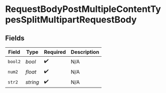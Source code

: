 # RequestBodyPostMultipleContentTypesSplitMultipartRequestBody


## Fields

| Field              | Type               | Required           | Description        |
| ------------------ | ------------------ | ------------------ | ------------------ |
| `bool2`            | *bool*             | :heavy_check_mark: | N/A                |
| `num2`             | *float*            | :heavy_check_mark: | N/A                |
| `str2`             | *string*           | :heavy_check_mark: | N/A                |